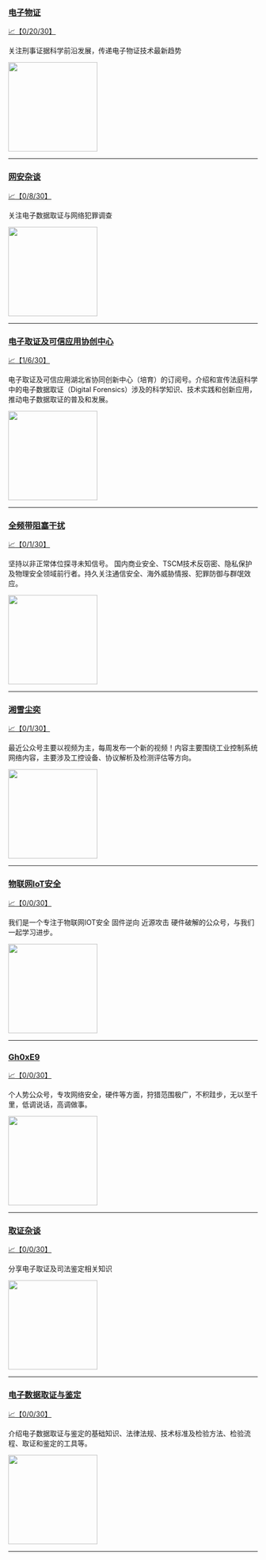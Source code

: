 
### [电子物证](http://wechat.doonsec.com/admin/wechat_echarts/?biz=MzAwNDcwMDgzMA==)

[:chart_with_upwards_trend:【0/20/30】](http://wechat.doonsec.com/wechat_echarts/?biz=MzAwNDcwMDgzMA==)

关注刑事证据科学前沿发展，传递电子物证技术最新趋势

<img align="top" width="180" src="http://open.weixin.qq.com/qr/code?username=gh_f624bd447b0f" alt="" />

---


### [网安杂谈](http://wechat.doonsec.com/admin/wechat_echarts/?biz=MzAwMTMzMDUwNg==)

[:chart_with_upwards_trend:【0/8/30】](http://wechat.doonsec.com/wechat_echarts/?biz=MzAwMTMzMDUwNg==)

关注电子数据取证与网络犯罪调查

<img align="top" width="180" src="http://open.weixin.qq.com/qr/code?username=gh_901b6c524273" alt="" />

---


### [电子取证及可信应用协创中心](http://wechat.doonsec.com/admin/wechat_echarts/?biz=MzAxODA3NDc3NA==)

[:chart_with_upwards_trend:【1/6/30】](http://wechat.doonsec.com/wechat_echarts/?biz=MzAxODA3NDc3NA==)

电子取证及可信应用湖北省协同创新中心（培育）的订阅号。介绍和宣传法庭科学中的电子数据取证（Digital Forensics）涉及的科学知识、技术实践和创新应用，推动电子数据取证的普及和发展。

<img align="top" width="180" src="http://open.weixin.qq.com/qr/code?username=gh_16885e328471" alt="" />

---


### [全频带阻塞干扰](http://wechat.doonsec.com/admin/wechat_echarts/?biz=MzIzMzE2OTQyNA==)

[:chart_with_upwards_trend:【0/1/30】](http://wechat.doonsec.com/wechat_echarts/?biz=MzIzMzE2OTQyNA==)

坚持以非正常体位探寻未知信号。 国内商业安全、TSCM技术反窃密、隐私保护及物理安全领域前行者。持久关注通信安全、海外威胁情报、犯罪防御与群氓效应。

<img align="top" width="180" src="http://open.weixin.qq.com/qr/code?username=gh_685fcc00c91c" alt="" />

---


### [湘雪尘奕](http://wechat.doonsec.com/admin/wechat_echarts/?biz=MzI2MzE3NzczNQ==)

[:chart_with_upwards_trend:【0/1/30】](http://wechat.doonsec.com/wechat_echarts/?biz=MzI2MzE3NzczNQ==)

最近公众号主要以视频为主，每周发布一个新的视频！内容主要围绕工业控制系统网络内容，主要涉及工控设备、协议解析及检测评估等方向。

<img align="top" width="180" src="http://open.weixin.qq.com/qr/code?username=gh_9a02359365f9" alt="" />

---


### [物联网IoT安全](http://wechat.doonsec.com/admin/wechat_echarts/?biz=MzUzMjcxMzg5Mg==)

[:chart_with_upwards_trend:【0/0/30】](http://wechat.doonsec.com/wechat_echarts/?biz=MzUzMjcxMzg5Mg==)

我们是一个专注于物联网IOT安全 固件逆向 近源攻击 硬件破解的公众号，与我们一起学习进步。

<img align="top" width="180" src="http://open.weixin.qq.com/qr/code?username=gh_a86356973ade" alt="" />

---


### [Gh0xE9](http://wechat.doonsec.com/admin/wechat_echarts/?biz=MzAwNTc5MTMyNg==)

[:chart_with_upwards_trend:【0/0/30】](http://wechat.doonsec.com/wechat_echarts/?biz=MzAwNTc5MTMyNg==)

个人势公众号，专攻网络安全，硬件等方面，狩猎范围极广，不积跬步，无以至千里，低调说话，高调做事。

<img align="top" width="180" src="http://open.weixin.qq.com/qr/code?username=gh_3953fa56d850" alt="" />

---


### [取证杂谈](http://wechat.doonsec.com/admin/wechat_echarts/?biz=MzI3Mjc0MjkwMQ==)

[:chart_with_upwards_trend:【0/0/30】](http://wechat.doonsec.com/wechat_echarts/?biz=MzI3Mjc0MjkwMQ==)

分享电子取证及司法鉴定相关知识

<img align="top" width="180" src="http://open.weixin.qq.com/qr/code?username=gh_3cc4dcce2d29" alt="" />

---


### [电子数据取证与鉴定](http://wechat.doonsec.com/admin/wechat_echarts/?biz=MzA4NTAzOTI4OA==)

[:chart_with_upwards_trend:【0/0/30】](http://wechat.doonsec.com/wechat_echarts/?biz=MzA4NTAzOTI4OA==)

介绍电子数据取证与鉴定的基础知识、法律法规、技术标准及检验方法、检验流程、取证和鉴定的工具等。

<img align="top" width="180" src="http://open.weixin.qq.com/qr/code?username=gh_a3bb8fead1f9" alt="" />

---

